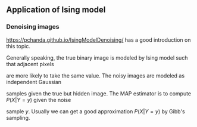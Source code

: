 ## Application of Ising model

### Denoising images

https://pchanda.github.io/IsingModelDenoising/ has a good introduction on this topic.

Generally speaking, the true binary image is modeled by Ising model such that adjacent pixels

are more likely to take the same value. The noisy images are modeled as independent Gaussian

samples given the true but hidden image. The MAP estimator is to compute $P(X|Y=y)$ given the noise

sample $y$.  Usually we can get a good approximation $P(X|Y=y)$ by Gibb's sampling.


